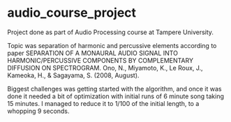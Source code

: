 # audio_course_project
Project done as part of Audio Processing course at Tampere University.  

Topic was separation of harmonic and percussive elements according to paper 
SEPARATION OF A MONAURAL AUDIO SIGNAL INTO HARMONIC/PERCUSSIVE COMPONENTS BY COMPLEMENTARY DIFFUSION ON SPECTROGRAM.
Ono, N., Miyamoto, K., Le Roux, J., Kameoka, H., & Sagayama, S. (2008, August).

Biggest challenges was getting started with the algorithm,
and once it was done it needed a bit of optimization with initial runs of 6 minute song
taking 15 minutes. I managed to reduce it to 1/100 of the initial length, to a whopping 9 seconds. 
